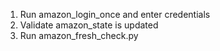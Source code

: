 1. Run amazon_login_once and enter credentials
2. Validate amazon_state is updated
3. Run amazon_fresh_check.py